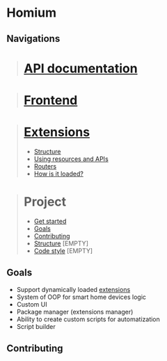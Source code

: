 # Homium

## Navigations

> # [API documentation](docs/api/README.md)

> # [Frontend](docs/frontend/README.md)

> # [Extensions](docs/extensions/README.md)
>
>* [Structure](docs/extensions/structure.md)
>* [Using resources and APIs](docs/extensions/using-resources-and-apis.md)
>* [Routers](docs/extensions/routers.md)
>* [How is it loaded?](docs/extensions/README.md#how-is-it-loaded)

> # Project
>
> * [Get started](docs/project/get-start.md)
> * [Goals](#goals)
> * [Contributing](#contributing)
> * [Structure](docs/project/structure.md) [EMPTY]
> * [Code style](docs/project/code-style.md) [EMPTY]

## Goals

* Support dynamically loaded [extensions](docs/extensions/README.md)
* System of OOP for smart home devices logic
* Custom UI
* Package manager (extensions manager)
* Ability to create custom scripts for automatization
* Script builder

## Contributing
